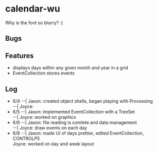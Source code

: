 # calendar-wu
Why is the font so blurry? :(
## Bugs

## Features
- displays days within any given month and year in a grid
- EventCollection stores events

## Log
- 6/4
--| Jason: created object shells, began playing with Processing  
--| Joyce:
- 6/5
--| Jason: implemented EventCollection with a TreeSet  
--| Joyce: worked on graphics
- 6/6
--| Jason: file reading is comlete and data management  
--| Joyce: draw events on each day
- 6/8
--| Jason: made UI of days prettier, edited EventCollection, CONTROLP5  
    Joyce: worked on day and week layout 

